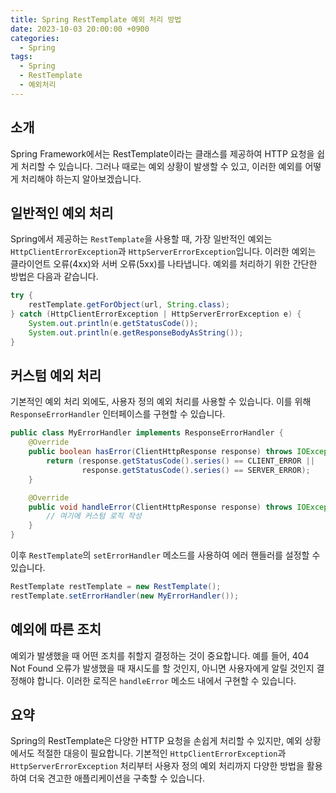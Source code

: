 ```yaml
---
title: Spring RestTemplate 예외 처리 방법
date: 2023-10-03 20:00:00 +0900
categories:
  - Spring
tags:
  - Spring
  - RestTemplate
  - 예외처리
---
```

## 소개

Spring Framework에서는 RestTemplate이라는 클래스를 제공하여 HTTP 요청을 쉽게 처리할 수 있습니다. 그러나 때로는 예외 상황이 발생할 수 있고, 이러한 예외를 어떻게 처리해야 하는지 알아보겠습니다.

## 일반적인 예외 처리

Spring에서 제공하는 `RestTemplate`을 사용할 때, 가장 일반적인 예외는 `HttpClientErrorException`과 `HttpServerErrorException`입니다. 이러한 예외는 클라이언트 오류(4xx)와 서버 오류(5xx)를 나타냅니다. 예외를 처리하기 위한 간단한 방법은 다음과 같습니다.

```java
try {
    restTemplate.getForObject(url, String.class);
} catch (HttpClientErrorException | HttpServerErrorException e) {
    System.out.println(e.getStatusCode());
    System.out.println(e.getResponseBodyAsString());
}
```

## 커스텀 예외 처리

기본적인 예외 처리 외에도, 사용자 정의 예외 처리를 사용할 수 있습니다. 이를 위해 `ResponseErrorHandler` 인터페이스를 구현할 수 있습니다.

```java
public class MyErrorHandler implements ResponseErrorHandler {
    @Override
    public boolean hasError(ClientHttpResponse response) throws IOException {
        return (response.getStatusCode().series() == CLIENT_ERROR || 
                response.getStatusCode().series() == SERVER_ERROR);
    }

    @Override
    public void handleError(ClientHttpResponse response) throws IOException {
        // 여기에 커스텀 로직 작성
    }
}
```

이후 `RestTemplate`의 `setErrorHandler` 메소드를 사용하여 에러 핸들러를 설정할 수 있습니다.

```java
RestTemplate restTemplate = new RestTemplate();
restTemplate.setErrorHandler(new MyErrorHandler());
```

## 예외에 따른 조치

예외가 발생했을 때 어떤 조치를 취할지 결정하는 것이 중요합니다. 예를 들어, 404 Not Found 오류가 발생했을 때 재시도를 할 것인지, 아니면 사용자에게 알릴 것인지 결정해야 합니다. 이러한 로직은 `handleError` 메소드 내에서 구현할 수 있습니다.

## 요약

Spring의 RestTemplate은 다양한 HTTP 요청을 손쉽게 처리할 수 있지만, 예외 상황에서도 적절한 대응이 필요합니다. 기본적인 `HttpClientErrorException`과 `HttpServerErrorException` 처리부터 사용자 정의 예외 처리까지 다양한 방법을 활용하여 더욱 견고한 애플리케이션을 구축할 수 있습니다.